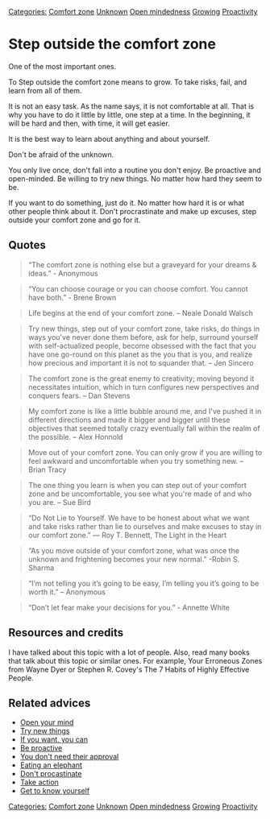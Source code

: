 [Categories:](../Categories/index.md) [Comfort zone](../Categories/Comfort%20zone.md) [Unknown](../Categories/Unknown.md) [Open mindedness](../Categories/Open%20mindedness.md) [Growing](../Categories/Growing.md) [Proactivity](../Categories/Proactivity.md)
# Step outside the comfort zone

One of the most important ones.

To Step outside the comfort zone means to grow. To take risks, fail, and learn from all of them.

It is not an easy task. As the name says, it is not comfortable at all. That is why you have to do it little by little, one step at a time. In the beginning, it will be hard and then, with time, it will get easier.

It is the best way to learn about anything and about yourself.

Don't be afraid of the unknown.

You only live once, don't fall into a routine you don't enjoy. Be proactive and open-minded. Be willing to try new things. No matter how hard they seem to be.

If you want to do something, just do it. No matter how hard it is or what other people think about it. Don't procrastinate and make up excuses, step outside your comfort zone and go for it.

## Quotes

> “The comfort zone is nothing else but a graveyard for your dreams & ideas.” - Anonymous

> “You can choose courage or you can choose comfort. You cannot have both.” - Brene Brown

> Life begins at the end of your comfort zone. – Neale Donald Walsch

> Try new things, step out of your comfort zone, take risks, do things in ways you've never done them before, ask for help, surround yourself with self-actualized people, become obsessed with the fact that you have one go-round on this planet as the you that is you, and realize how precious and important it is not to squander that. – Jen Sincero

> The comfort zone is the great enemy to creativity; moving beyond it necessitates intuition, which in turn configures new perspectives and conquers fears. – Dan Stevens

> My comfort zone is like a little bubble around me, and I've pushed it in different directions and made it bigger and bigger until these objectives that seemed totally crazy eventually fall within the realm of the possible. – Alex Honnold

> Move out of your comfort zone. You can only grow if you are willing to feel awkward and uncomfortable when you try something new. – Brian Tracy

> The one thing you learn is when you can step out of your comfort zone and be uncomfortable, you see what you're made of and who you are. – Sue Bird

> “Do Not Lie to Yourself. We have to be honest about what we want and take risks rather than lie to ourselves and make excuses to stay in our comfort zone.” ― Roy T. Bennett, The Light in the Heart

> “As you move outside of your comfort zone, what was once the unknown and frightening becomes your new normal.” -Robin S. Sharma

> “I’m not telling you it’s going to be easy, I’m telling you it’s going to be worth it.” – Anonymous

> “Don’t let fear make your decisions for you.” - Annette White

## Resources and credits

I have talked about this topic with a lot of people. Also, read many books that talk about this topic or similar ones. For example, Your Erroneous Zones from Wayne Dyer or Stephen R. Covey's The 7 Habits of Highly Effective People.

## Related advices

- [Open your mind](../Open%20your%20mind/index.md)
- [Try new things](../Try%20new%20things/index.md)
- [If you want, you can](../If%20you%20want,%20you%20can/index.md)
- [Be proactive](../Be%20proactive/index.md)
- [You don't need their approval](../You%20don't%20need%20their%20approval/index.md)
- [Eating an elephant](../Eating%20an%20elephant/index.md)
- [Don't procastinate](../Don't%20procrastinate/index.md)
- [Take action](../Take%20action/index.md)
- [Get to know yourself](../Get%20to%20know%20yourself/index.md)

[Categories:](../Categories/index.md) [Comfort zone](../Categories/Comfort%20zone.md) [Unknown](../Categories/Unknown.md) [Open mindedness](../Categories/Open%20mindedness.md) [Growing](../Categories/Growing.md) [Proactivity](../Categories/Proactivity.md)